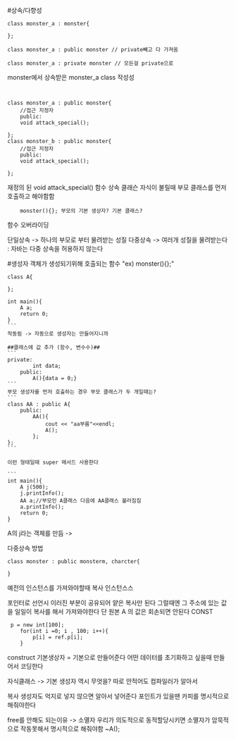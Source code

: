 #상속/다향성

```
class monster_a : monster{

};

class monster_a : public monster // private빼고 다 가져옴

class monster_a : private monster // 모든걸 private으로
```

monster에서 상속받은 monster_a class 작성성

```


class monster_a : public monster{
    //접근 지정자
    public:
    void attack_special();

};
class monster_b : public monster{
    //접근 지정자
    public:
    void attack_special();

};
```

재정의 된 void attack_special() 함수
상속 클래슨 자식이 불릴때 부모 클래스를 먼저 호출하고 해야함함

```
    monster(){}; 부모의 기본 생상자? 기본 클래스?
```

함수 오버라이딩

단일상속 -> 하나의 부모로 부터 물려받는 성질
다중상속 -> 여러개 성질을 물려받는다 : 자바는 다중 상속을 허용하지 않는다

#생성자
객체가 생성되기위해 호출되는 함수
"ex) monster(){};"

````
class A{

};

int main(){
    A a;
    return 0;
}
```
작동됨 -> 자동으로 생성자는 만들어지니까

##클래스에 값 추가 (함수, 변수수)##
```
private:
        int data;
    public:
        A(){data = 0;}
```
부모 생성자를 먼저 호출하는 경우 부모 클래스가 두 개일때는?
```
class AA : public A{
    public:
        AA(){
            cout << "aa부름"<<endl;
            A();
        };
};
```

이런 형태일때 super 메서드 사용한다

```
int main(){
    A j(500);
    j.printInfo();
    AA a;//부모인 A클래스 다음에 AA클래스 불러짐짐
    a.printInfo();
    return 0;
}
````

A의 j라는 객체를 만듬 ->

다중상속 방법

```
class monster : public monsterm, charcter{

}
```

예전의 인스턴스를 가져와야할때 복사 인스턴스스

포인터로 선언시 이러진 부분이 공유되어 얕은 복사만 된다
그럴때엔 그 주소에 있는 값을 일일이 복사를 해서 가져와야한다
단 원본 A 의 값은 회손되면 안된다 CONST

```
 p = new int[100];
    for(int i =0; i , 100; i++){
        p[i] = ref.p[i];
    }
```

construct
기본생상자 = 기본으로 만들어준다
어떤 데이터를 초기화하고 싶을때 만들어서 코딩한다

자식클래스 -> 기본 생성자 역시 무엇을? 따로 안적어도 컴파일러가 알아서

복사 생성자도 억지로 넣지 않으면 알아서 넣어준다 포인트가 있을땐 카피를 명시적으로 해줘야한다

free를 안해도 되는이유 -> 소멸자
우리가 의도적으로 동적할당시키면 소멸자가 암묵적으로 작동못해서 명시적으로 해줘야함
~A();
